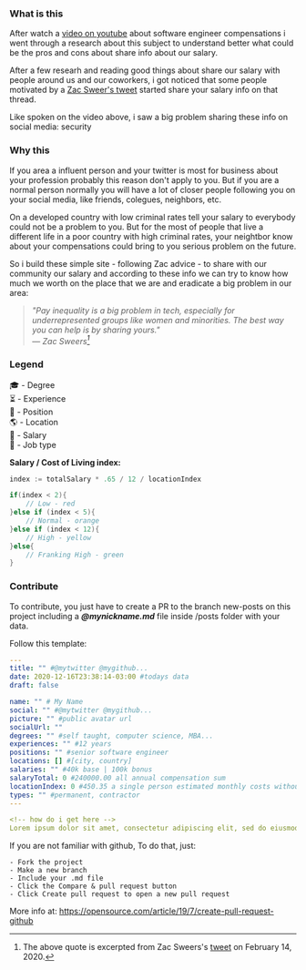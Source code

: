 ### What is this

After watch a [video on youtube](https://www.youtube.com/watch?v=Ce_Y3hyvHdo) about software engineer compensations i went through a research about this subject to understand better what could be the pros and cons about share info about our salary.

After a few researh and reading good things about share our salary with people around us and our coworkers, i got noticed that some people motivated by a [Zac Sweer's tweet](https://twitter.com/ZacSweers/status/1228205724255154177) started share your salary info on that thread.

Like spoken on the video above, i saw a big problem sharing these info on social media: security

### Why this

If you area a influent person and your twitter is most for business about your profession probably this reason don't apply to you. But if you are a normal person normally you will have a lot of closer people following you on your social media, like friends, colegues, neighbors, etc.

On a developed country with low criminal rates tell your salary to everybody could not be a problem to you. But for the most of people that live a different life in a poor country with high criminal rates, your neightbor know about your compensations could bring to you serious problem on the future. 

So i build these simple site - following Zac advice - to share with our community our salary and according to these info we can try to know how much we worth on the place that we are and eradicate a big problem in our area:

> *"Pay inequality is a big problem in tech, especially for underrepresented groups like women and minorities. The best way you can help is by sharing yours."*<br>
> — <cite>Zac Sweers[^1]</cite>

[^1]: The above quote is excerpted from Zac Sweers's [tweet](https://twitter.com/ZacSweers/status/1228205724255154177) on February 14, 2020.

### Legend

🎓 - Degree  
⏳  - Experience  
👔 - Position  
🌎 - Location  
💸 - Salary  
📑 - Job type 
  
  
  
**Salary / Cost of Living index:**  

  
```go
index := totalSalary * .65 / 12 / locationIndex

if(index < 2){
    // Low - red
}else if (index < 5){
    // Normal - orange
}else if (index < 12){
    // High - yellow
}else{
    // Franking High - green
}
```


### Contribute

To contribute, you just have to create a PR to the branch new-posts on this project including a ***@mynickname.md*** file inside /posts folder with your data.

Follow this template:

```yaml
---
title: "" #@mytwitter @mygithub...
date: 2020-12-16T23:38:14-03:00 #todays data
draft: false

name: "" # My Name
social: "" #@mytwitter @mygithub...
picture: "" #public avatar url
socialUrl: ""
degrees: "" #self taught, computer science, MBA...
experiences: "" #12 years
positions: "" #senior software engineer
locations: [] #[city, country]
salaries: "" #40k base | 100k bonus
salaryTotal: 0 #240000.00 all annual compensation sum
locationIndex: 0 #450.35 a single person estimated monthly costs without rent in numbeo.com to your location
types: "" #permanent, contractor 
---

<!-- how do i get here -->
Lorem ipsum dolor sit amet, consectetur adipiscing elit, sed do eiusmod tempor incididunt ut labore et dolore magna aliqua. Ut enim ad minim veniam, quis nostrud exercitation ullamco laboris nisi ut aliquip ex ea commodo consequat. Duis aute irure dolor in reprehenderit in voluptate velit esse cillum dolore eu fugiat nulla pariatur. Excepteur sint occaecat cupidatat non proident, sunt in culpa qui officia deserunt mollit anim id est laborum.
```

If you are not familiar with github, To do that, just:

    - Fork the project
    - Make a new branch
    - Include your .md file
    - Click the Compare & pull request button
    - Click Create pull request to open a new pull request

More info at: https://opensource.com/article/19/7/create-pull-request-github
